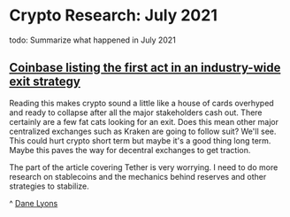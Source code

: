 # Crypto Research: July 2021
todo: Summarize what happened in July 2021


## [Coinbase listing the first act in an industry-wide exit strategy](https://coingeek.com/coinbase-listing-the-first-act-in-an-industry-wide-exit-strategy/)
Reading this makes crypto sound a little like a house of cards overhyped and ready to collapse after all the major stakeholders cash out. 
There certainly are a few fat cats looking for an exit. Does this mean other major centralized exchanges such as Kraken are going to follow suit? We'll see. 
This could hurt crypto short term but maybe it's a good thing long term. Maybe this paves the way for decentral exchanges to get traction.

The part of the article covering Tether is very worrying. I need to do more research on stablecoins and the mechanics behind reserves and other strategies to stabilize.

^ [Dane Lyons](https://twitter.com/duilen)
